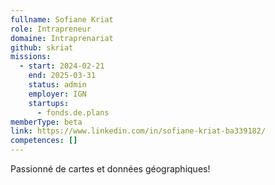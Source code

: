 ```yaml
---
fullname: Sofiane Kriat
role: Intrapreneur
domaine: Intraprenariat
github: skriat
missions:
  - start: 2024-02-21
    end: 2025-03-31
    status: admin
    employer: IGN
    startups:
      - fonds.de.plans
memberType: beta
link: https://www.linkedin.com/in/sofiane-kriat-ba339182/
competences: []
---
```

Passionné de cartes et données géographiques!
